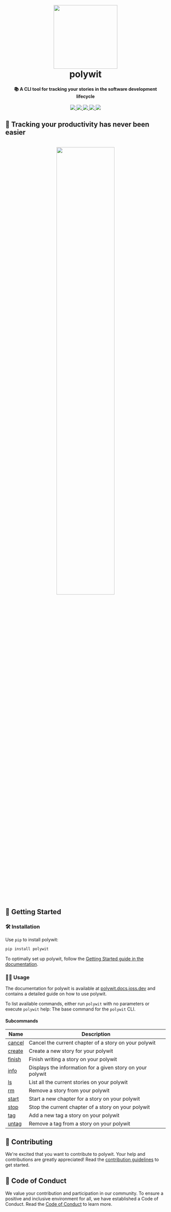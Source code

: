<h1 align="center">
  <br>
  <img src="docs/src/assets/polywit.png" width="200px"/>
  <br>
  polywit
  <br>
</h1>

<h4 align="center">
   📚 A CLI tool for tracking your stories in the software development lifecycle 
</h4>


<p align="center">

  <a href="https://codecov.io/gh/jossmoff/polywit">
    <img src="https://codecov.io/gh/jossmoff/polywit/branch/main/graph/badge.svg" />
  </a>

  <a href="https://github.com/jossmoff/polywit/issues">
    <img src="https://img.shields.io/github/issues/jossmoff/polywit.svg">
  </a>

  <a href="https://github.com/jossmoff/polywit/pulls">
    <img src="https://img.shields.io/github/issues-pr/jossmoff/polywit.svg">
  </a>

  <a href="https://github.com/tronprotocol/jossmoff/polywit/graphs/contributors">
    <img src="https://img.shields.io/github/contributors/jossmoff/polywit.svg">
  </a>

  <a href="LICENSE">
    <img src="https://img.shields.io/github/license/jossmoff/polywit.svg">
  </a>
</p>

## 🔎 Tracking your productivity has never been easier
<div align="center">
  <br>
  <img src="docs/src/assets/example-terminal.png" width="60%"/>
  <br>
  <br>
</div>

## 🚀 Getting Started

### 🛠️ Installation
Use `pip` to install polywit:

```bash
pip install polywit
```

To optimally set up polywit, follow the [Getting Started guide in the documentation](https://polywit.docs.joss.dev/getting-started/installation/).

### 🧑‍💻 Usage
The documentation for polywit is available at [polywit.docs.joss.dev](https://polywit.docs.joss.dev/) and contains a detailed guide on how to use polywit.

To list available commands, either run `polywit` with no parameters or execute `polywit` help:
The base command for the `polywit` CLI.

#### Subcommands

| Name                                                                     | Description                                                  |
|--------------------------------------------------------------------------|--------------------------------------------------------------|
| <a href="https://polywit.docs.joss.dev/reference/cancel/">cancel</a>   | Cancel the current chapter of a story on your polywit      |
| <a href="https://polywit.docs.joss.dev/reference/create/">create</a>   | Create a new story for your polywit                        |
| <a href="https://polywit.docs.joss.dev/reference/finish/">finish  </a> | Finish writing a story on your polywit                     |
| <a href="https://polywit.docs.joss.dev/reference/info/">info   </a>    | Displays the information for a given story on your polywit |
| <a href="https://polywit.docs.joss.dev/reference/ls/">ls    </a>       | List all the current stories on your polywit               |
| <a href="https://polywit.docs.joss.dev/reference/rm/">rm    </a>       | Remove a story from your polywit                           |
| <a href="https://polywit.docs.joss.dev/reference/start/">start  </a>   | Start a new chapter for a story on your polywit            |
| <a href="https://polywit.docs.joss.dev/reference/stop/">stop    </a>   | Stop the current chapter of a story on your polywit        |
| <a href="https://polywit.docs.joss.dev/reference/create/">tag    </a>  | Add a new tag a story on your polywit                      |
| <a href="https://polywit.docs.joss.dev/reference/create/">untag   </a> | Remove a tag from a story on your polywit                  |

## 🤝 Contributing 

We're excited that you want to contribute to polywit. Your help and contributions are greatly appreciated!
Read the [contribution guidelines](CONTRIBUTING.md) to get started.

## 📜 Code of Conduct 

We value your contribution and participation in our community. To ensure a positive and inclusive environment for all, we have established a Code of Conduct.
Read the [Code of Conduct](CODE_OF_CONDUCT.md) to learn more.
